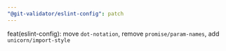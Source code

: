 ```yaml
---
"@git-validator/eslint-config": patch
---
```


feat(eslint-config): move `dot-notation`, remove `promise/param-names`, add `unicorn/import-style`
